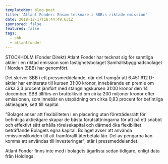 ```yaml
---
templateKey: blog-post
title: 'Atlant Fonder: Ensam tecknare i SBB:s riktade emission'
date: 2018-12-17T16:44:49.631Z
sponsored: false
featured: false
tags:
  - sbb
  - atlantfonder
---
```

STOCKHOLM (Fonder Direkt) Atlant Fonder har tecknat sig för samtliga aktier i en riktad emission som fastighetsbolaget Samhällsbyggnadsbolaget i Norden (SBB) har genomfört.

Det skriver SBB i ett pressmeddelande, där det framgår att 6.451.612 D-aktier har emitterats till kursen 31:00 kronor, innebärande en premie om cirka 3,3 procent jämfört med stängningskursen 31:00 kronor den 14 december. SBB tillförs en bruttolikvid om cirka 200 miljoner kronor efter emissionen, som innebär en utspädning om cirka 0,83 procent för befintliga aktieägare, sett till kapital.

"Bolaget anser att flexibiliteten i en placering utan företrädesrätt för befintliga aktieägare skapar de bästa förutsättningarna för att på ett snabbt och effektivt sätt erhålla rörelsekapital och därmed öka flexibilitet beträffande Bolagets egna kapital. Bolaget avser att använda emissionslikviden till att framförallt återbetala lån. Del av pengarna kan komma att användas till investeringar", står i pressmeddelandet.

Atlant Fonder finns inte med i bolagets ägarlista sedan tidigare, enligt data från Holdings.
